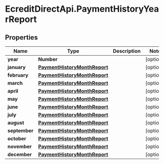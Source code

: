 # EcreditDirectApi.PaymentHistoryYearReport

## Properties

Name | Type | Description | Notes
------------ | ------------- | ------------- | -------------
**year** | **Number** |  | [optional] 
**january** | [**PaymentHistoryMonthReport**](PaymentHistoryMonthReport.md) |  | [optional] 
**february** | [**PaymentHistoryMonthReport**](PaymentHistoryMonthReport.md) |  | [optional] 
**march** | [**PaymentHistoryMonthReport**](PaymentHistoryMonthReport.md) |  | [optional] 
**april** | [**PaymentHistoryMonthReport**](PaymentHistoryMonthReport.md) |  | [optional] 
**may** | [**PaymentHistoryMonthReport**](PaymentHistoryMonthReport.md) |  | [optional] 
**june** | [**PaymentHistoryMonthReport**](PaymentHistoryMonthReport.md) |  | [optional] 
**july** | [**PaymentHistoryMonthReport**](PaymentHistoryMonthReport.md) |  | [optional] 
**august** | [**PaymentHistoryMonthReport**](PaymentHistoryMonthReport.md) |  | [optional] 
**september** | [**PaymentHistoryMonthReport**](PaymentHistoryMonthReport.md) |  | [optional] 
**october** | [**PaymentHistoryMonthReport**](PaymentHistoryMonthReport.md) |  | [optional] 
**november** | [**PaymentHistoryMonthReport**](PaymentHistoryMonthReport.md) |  | [optional] 
**december** | [**PaymentHistoryMonthReport**](PaymentHistoryMonthReport.md) |  | [optional] 


